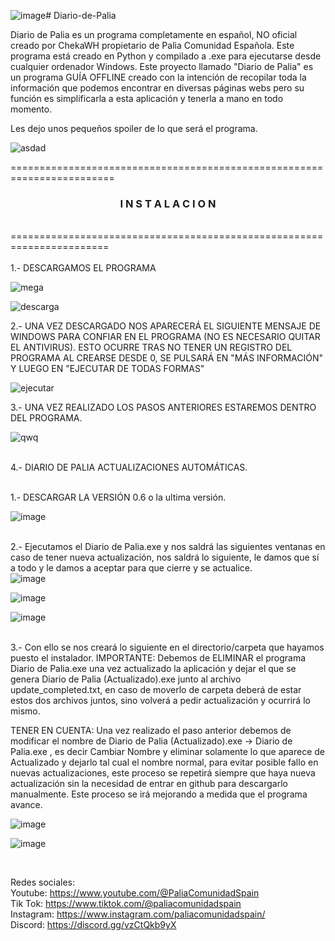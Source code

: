 ![image](https://github.com/user-attachments/assets/c4e5e75c-7a02-47ef-934a-fde40a218f4e)# Diario-de-Palia

Diario de Palia es un programa completamente en español, NO oficial creado por ChekaWH propietario de Palia Comunidad Española.
Este programa está creado en Python y compilado a .exe para ejecutarse desde cualquier ordenador Windows. Este proyecto llamado "Diario de Palia" es un programa GUÍA OFFLINE creado con la intención de recopilar toda la información que podemos encontrar en diversas páginas webs pero su función es simplificarla a esta aplicación y tenerla a mano en todo momento.  

Les dejo unos pequeños spoiler de lo que será el programa.

![asdad](https://github.com/user-attachments/assets/0e4e6706-59e4-4f8f-b685-33774868c9e1)</br>

========================================================================</br>
<h3 align="center">I N S T A L A C I O N</h3></br>
=======================================================================</br>
</br>
1.- DESCARGAMOS EL PROGRAMA 

![mega](https://github.com/user-attachments/assets/a1ea32d5-e76e-4e3b-afa0-3ac98fccd821)

![descarga](https://github.com/user-attachments/assets/37cd59f6-f85e-4328-99b3-84123b4ca18c)

2.- UNA VEZ DESCARGADO NOS APARECERÁ EL SIGUIENTE MENSAJE DE WINDOWS PARA CONFIAR EN EL PROGRAMA (NO ES NECESARIO QUITAR EL ANTIVIRUS). ESTO OCURRE TRAS NO TENER UN REGISTRO DEL PROGRAMA AL CREARSE DESDE 0, SE PULSARÁ EN "MÁS INFORMACIÓN" Y LUEGO EN "EJECUTAR DE TODAS FORMAS" 

![ejecutar](https://github.com/user-attachments/assets/0ec6d96b-f6af-4a34-95df-f0da3226361b)

3.- UNA VEZ REALIZADO LOS PASOS ANTERIORES ESTAREMOS DENTRO DEL PROGRAMA.

![qwq](https://github.com/user-attachments/assets/bb4fcfbe-d560-4ad5-aab4-867c90e79167)

</br>
4.- DIARIO DE PALIA ACTUALIZACIONES AUTOMÁTICAS. </br></br>

  1.- DESCARGAR LA VERSIÓN 0.6 o la ultima versión.</br>

  ![image](https://github.com/user-attachments/assets/20bcaa7b-6f40-49fd-989e-1e625ec96076)</br></br>

  2.- Ejecutamos el Diario de Palia.exe y nos saldrá las siguientes ventanas en caso de tener nueva actualización, nos saldrá lo siguiente, le damos que sí a todo y le damos a aceptar para que cierre y se actualice.</br>
![image](https://github.com/user-attachments/assets/b5fddffb-6c00-47b7-8588-0b95835a8b13)</br>

![image](https://github.com/user-attachments/assets/324ab93d-ea46-4125-a125-21d5a4c9cf4c)</br>

![image](https://github.com/user-attachments/assets/9ab9429d-dca9-416a-8a74-28178a4afea0)</br></br>

  3.- Con ello se nos creará lo siguiente en el directorio/carpeta que hayamos puesto el instalador. IMPORTANTE: Debemos de ELIMINAR el programa Diario de Palia.exe una vez actualizado la aplicación y dejar el que se genera Diario de Palia (Actualizado).exe junto al archivo update_completed.txt, en caso de moverlo de carpeta deberá de estar estos dos archivos juntos, sino volverá a pedir actualización y ocurrirá lo mismo.

TENER EN CUENTA: Una vez realizado el paso anterior debemos de modificar el nombre de Diario de Palia (Actualizado).exe -> Diario de Palia.exe , es decir Cambiar Nombre y eliminar solamente lo que aparece de Actualizado y dejarlo tal cual el nombre normal, para evitar posible fallo en nuevas actualizaciones, este proceso se repetirá siempre que haya nueva actualización sin la necesidad de entrar en github para descargarlo manualmente. Este proceso se irá mejorando a medida que el programa avance.

  ![image](https://github.com/user-attachments/assets/520ec123-7399-47ec-94da-b7f9a42b6eb5)

  ![image](https://github.com/user-attachments/assets/5d403a57-bcc7-4bdf-9c6a-1ee7c42bc05f)

</br>

Redes sociales:</br>
Youtube: https://www.youtube.com/@PaliaComunidadSpain</br>
Tik Tok: https://www.tiktok.com/@paliacomunidadspain</br>
Instagram: https://www.instagram.com/paliacomunidadspain/</br>
Discord: https://discord.gg/vzCtQkb9yX</br>
